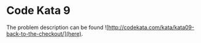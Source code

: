# Code Kata 9

The problem description can be found ![http://codekata.com/kata/kata09-back-to-the-checkout/](here).

